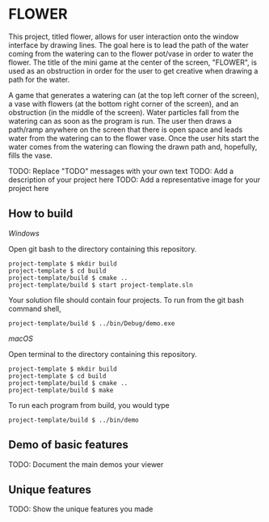 # FLOWER

This project, titled flower, allows for user interaction onto the window interface
by drawing lines. The goal here is to lead the path of the water coming from the
watering can to the flower pot/vase in order to water the flower. The title of
the mini game at the center of the screen, "FLOWER", is used as an obstruction in order for the user to get creative when drawing a path for the water.

A game that generates a watering can (at the top left corner of the screen), a vase with flowers (at the bottom right corner of the screen), and an obstruction (in the middle of the screen). Water particles fall from the watering can as soon as the program is run. The user then draws a path/ramp anywhere on the screen that there is open space and leads water from the watering can to the flower vase. Once the user hits start the water comes from the watering can flowing the drawn path and, hopefully, fills the vase.

TODO: Replace "TODO" messages with your own text
TODO: Add a description of your project here
TODO: Add a representative image for your project here

## How to build

*Windows*

Open git bash to the directory containing this repository.

```
project-template $ mkdir build
project-template $ cd build
project-template/build $ cmake ..
project-template/build $ start project-template.sln
```

Your solution file should contain four projects.
To run from the git bash command shell, 

```
project-template/build $ ../bin/Debug/demo.exe
```

*macOS*

Open terminal to the directory containing this repository.

```
project-template $ mkdir build
project-template $ cd build
project-template/build $ cmake ..
project-template/build $ make
```

To run each program from build, you would type

```
project-template/build $ ../bin/demo
```


## Demo of basic features

TODO: Document the main demos your viewer 

## Unique features 

TODO: Show the unique features you made

